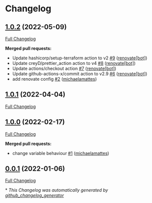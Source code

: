 # Changelog

## [1.0.2](https://github.com/T-Systems-MMS/terraform-helm-helm/tree/1.0.2) (2022-05-09)

[Full Changelog](https://github.com/T-Systems-MMS/terraform-helm-helm/compare/1.0.1...1.0.2)

**Merged pull requests:**

- Update hashicorp/setup-terraform action to v2 [\#9](https://github.com/T-Systems-MMS/terraform-helm-helm/pull/9) ([renovate[bot]](https://github.com/apps/renovate))
- Update creyD/prettier\_action action to v4 [\#8](https://github.com/T-Systems-MMS/terraform-helm-helm/pull/8) ([renovate[bot]](https://github.com/apps/renovate))
- Update actions/checkout action [\#7](https://github.com/T-Systems-MMS/terraform-helm-helm/pull/7) ([renovate[bot]](https://github.com/apps/renovate))
- Update github-actions-x/commit action to v2.9 [\#6](https://github.com/T-Systems-MMS/terraform-helm-helm/pull/6) ([renovate[bot]](https://github.com/apps/renovate))
- add renovate config [\#2](https://github.com/T-Systems-MMS/terraform-helm-helm/pull/2) ([michaelamattes](https://github.com/michaelamattes))

## [1.0.1](https://github.com/T-Systems-MMS/terraform-helm-helm/tree/1.0.1) (2022-04-04)

[Full Changelog](https://github.com/T-Systems-MMS/terraform-helm-helm/compare/1.0.0...1.0.1)

## [1.0.0](https://github.com/T-Systems-MMS/terraform-helm-helm/tree/1.0.0) (2022-02-17)

[Full Changelog](https://github.com/T-Systems-MMS/terraform-helm-helm/compare/0.0.1...1.0.0)

**Merged pull requests:**

- change variable behaviour [\#1](https://github.com/T-Systems-MMS/terraform-helm-helm/pull/1) ([michaelamattes](https://github.com/michaelamattes))

## [0.0.1](https://github.com/T-Systems-MMS/terraform-helm-helm/tree/0.0.1) (2022-01-06)

[Full Changelog](https://github.com/T-Systems-MMS/terraform-helm-helm/compare/e5d3e92ce2ef9e0b575e48f9926e6ad14ce3c845...0.0.1)



\* *This Changelog was automatically generated by [github_changelog_generator](https://github.com/github-changelog-generator/github-changelog-generator)*
